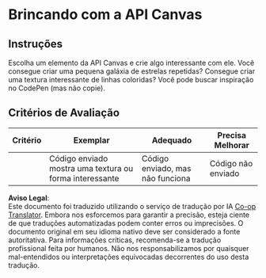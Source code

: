 <!--
CO_OP_TRANSLATOR_METADATA:
{
  "original_hash": "ca1cf78a4c60df77ab32a154ec024d7f",
  "translation_date": "2025-08-25T22:20:44+00:00",
  "source_file": "6-space-game/2-drawing-to-canvas/assignment.md",
  "language_code": "br"
}
-->
# Brincando com a API Canvas

## Instruções

Escolha um elemento da API Canvas e crie algo interessante com ele. Você consegue criar uma pequena galáxia de estrelas repetidas? Consegue criar uma textura interessante de linhas coloridas? Você pode buscar inspiração no CodePen (mas não copie).

## Critérios de Avaliação

| Critério  | Exemplar                                                 | Adequado                           | Precisa Melhorar      |
| --------- | --------------------------------------------------------- | ---------------------------------- | --------------------- |
|           | Código enviado mostra uma textura ou forma interessante  | Código enviado, mas não funciona  | Código não enviado    |

**Aviso Legal**:  
Este documento foi traduzido utilizando o serviço de tradução por IA [Co-op Translator](https://github.com/Azure/co-op-translator). Embora nos esforcemos para garantir a precisão, esteja ciente de que traduções automatizadas podem conter erros ou imprecisões. O documento original em seu idioma nativo deve ser considerado a fonte autoritativa. Para informações críticas, recomenda-se a tradução profissional feita por humanos. Não nos responsabilizamos por quaisquer mal-entendidos ou interpretações equivocadas decorrentes do uso desta tradução.
